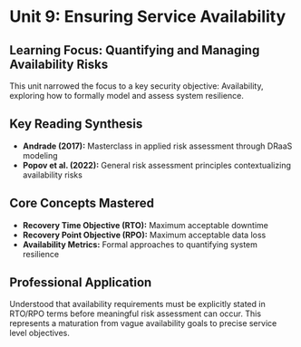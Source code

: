 # Unit 9: Ensuring Service Availability

## Learning Focus: Quantifying and Managing Availability Risks
This unit narrowed the focus to a key security objective: Availability, exploring how to formally model and assess system resilience.

## Key Reading Synthesis
- **Andrade (2017):** Masterclass in applied risk assessment through DRaaS modeling
- **Popov et al. (2022):** General risk assessment principles contextualizing availability risks

## Core Concepts Mastered
- **Recovery Time Objective (RTO):** Maximum acceptable downtime
- **Recovery Point Objective (RPO):** Maximum acceptable data loss
- **Availability Metrics:** Formal approaches to quantifying system resilience

## Professional Application
Understood that availability requirements must be explicitly stated in RTO/RPO terms before meaningful risk assessment can occur. This represents a maturation from vague availability goals to precise service level objectives.